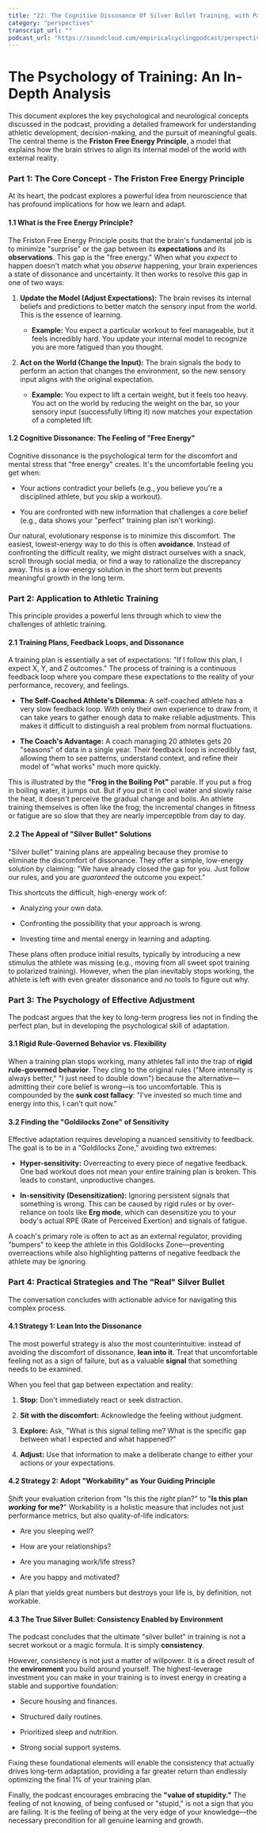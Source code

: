 ```yaml
---
title: "22: The Cognitive Dissonance Of Silver Bullet Training, with Patrick Smith"
category: "perspectives"
transcript_url: ""
podcast_url: "https://soundcloud.com/empiricalcyclingpodcast/perspectives-22-the-cognitive-dissonance-of-silver-bullet-training-with-patrick-smith"
---
```


# The Psychology of Training: An In-Depth Analysis

This document explores the key psychological and neurological concepts discussed in the podcast, providing a detailed framework for understanding athletic development, decision-making, and the pursuit of meaningful goals. The central theme is the **Friston Free Energy Principle**, a model that explains how the brain strives to align its internal model of the world with external reality.

### **Part 1: The Core Concept - The Friston Free Energy Principle**

At its heart, the podcast explores a powerful idea from neuroscience that has profound implications for how we learn and adapt.

#### **1.1 What is the Free Energy Principle?**

The Friston Free Energy Principle posits that the brain's fundamental job is to minimize "surprise" or the gap between its **expectations** and its **observations**. This gap is the "free energy." When what you _expect_ to happen doesn't match what you _observe_ happening, your brain experiences a state of dissonance and uncertainty. It then works to resolve this gap in one of two ways:

1.  **Update the Model (Adjust Expectations):** The brain revises its internal beliefs and predictions to better match the sensory input from the world. This is the essence of learning.
    
    -   **Example:** You expect a particular workout to feel manageable, but it feels incredibly hard. You update your internal model to recognize you are more fatigued than you thought.
        
2.  **Act on the World (Change the Input):** The brain signals the body to perform an action that changes the environment, so the new sensory input aligns with the original expectation.
    
    -   **Example:** You expect to lift a certain weight, but it feels too heavy. You act on the world by reducing the weight on the bar, so your sensory input (successfully lifting it) now matches your expectation of a completed lift.
        

#### **1.2 Cognitive Dissonance: The Feeling of "Free Energy"**

Cognitive dissonance is the psychological term for the discomfort and mental stress that "free energy" creates. It's the uncomfortable feeling you get when:

-   Your actions contradict your beliefs (e.g., you believe you're a disciplined athlete, but you skip a workout).
    
-   You are confronted with new information that challenges a core belief (e.g., data shows your "perfect" training plan isn't working).
    

Our natural, evolutionary response is to minimize this discomfort. The easiest, lowest-energy way to do this is often **avoidance**. Instead of confronting the difficult reality, we might distract ourselves with a snack, scroll through social media, or find a way to rationalize the discrepancy away. This is a low-energy solution in the short term but prevents meaningful growth in the long term.

### **Part 2: Application to Athletic Training**

This principle provides a powerful lens through which to view the challenges of athletic training.

#### **2.1 Training Plans, Feedback Loops, and Dissonance**

A training plan is essentially a set of expectations: "If I follow this plan, I expect X, Y, and Z outcomes." The process of training is a continuous feedback loop where you compare these expectations to the reality of your performance, recovery, and feelings.

-   **The Self-Coached Athlete's Dilemma:** A self-coached athlete has a very slow feedback loop. With only their own experience to draw from, it can take years to gather enough data to make reliable adjustments. This makes it difficult to distinguish a real problem from normal fluctuations.
    
-   **The Coach's Advantage:** A coach managing 20 athletes gets 20 "seasons" of data in a single year. Their feedback loop is incredibly fast, allowing them to see patterns, understand context, and refine their model of "what works" much more quickly.
    

This is illustrated by the **"Frog in the Boiling Pot"** parable. If you put a frog in boiling water, it jumps out. But if you put it in cool water and slowly raise the heat, it doesn't perceive the gradual change and boils. An athlete training themselves is often like the frog; the incremental changes in fitness or fatigue are so slow that they are nearly imperceptible from day to day.

#### **2.2 The Appeal of "Silver Bullet" Solutions**

"Silver bullet" training plans are appealing because they promise to eliminate the discomfort of dissonance. They offer a simple, low-energy solution by claiming: "We have already closed the gap for you. Just follow our rules, and you are _guaranteed_ the outcome you expect."

This shortcuts the difficult, high-energy work of:

-   Analyzing your own data.
    
-   Confronting the possibility that your approach is wrong.
    
-   Investing time and mental energy in learning and adapting.
    

These plans often produce initial results, typically by introducing a new stimulus the athlete was missing (e.g., moving from all sweet spot training to polarized training). However, when the plan inevitably stops working, the athlete is left with even greater dissonance and no tools to figure out why.

### **Part 3: The Psychology of Effective Adjustment**

The podcast argues that the key to long-term progress lies not in finding the perfect plan, but in developing the psychological skill of adaptation.

#### **3.1 Rigid Rule-Governed Behavior vs. Flexibility**

When a training plan stops working, many athletes fall into the trap of **rigid rule-governed behavior**. They cling to the original rules ("More intensity is always better," "I just need to double down") because the alternative—admitting their core belief is wrong—is too uncomfortable. This is compounded by the **sunk cost fallacy**: "I've invested so much time and energy into this, I can't quit now."

#### **3.2 Finding the "Goldilocks Zone" of Sensitivity**

Effective adaptation requires developing a nuanced sensitivity to feedback. The goal is to be in a "Goldilocks Zone," avoiding two extremes:

-   **Hyper-sensitivity:** Overreacting to every piece of negative feedback. One bad workout does not mean your entire training plan is broken. This leads to constant, unproductive changes.
    
-   **In-sensitivity (Desensitization):** Ignoring persistent signals that something is wrong. This can be caused by rigid rules or by over-reliance on tools like **Erg mode**, which can desensitize you to your body's actual RPE (Rate of Perceived Exertion) and signals of fatigue.
    

A coach's primary role is often to act as an external regulator, providing "bumpers" to keep the athlete in this Goldilocks Zone—preventing overreactions while also highlighting patterns of negative feedback the athlete may be ignoring.

### **Part 4: Practical Strategies and The "Real" Silver Bullet**

The conversation concludes with actionable advice for navigating this complex process.

#### **4.1 Strategy 1: Lean Into the Dissonance**

The most powerful strategy is also the most counterintuitive: instead of avoiding the discomfort of dissonance, **lean into it**. Treat that uncomfortable feeling not as a sign of failure, but as a valuable **signal** that something needs to be examined.

When you feel that gap between expectation and reality:

1.  **Stop:** Don't immediately react or seek distraction.
    
2.  **Sit with the discomfort:** Acknowledge the feeling without judgment.
    
3.  **Explore:** Ask, "What is this signal telling me? What is the specific gap between what I expected and what happened?"
    
4.  **Adjust:** Use that information to make a deliberate change to either your actions or your expectations.
    

#### **4.2 Strategy 2: Adopt "Workability" as Your Guiding Principle**

Shift your evaluation criterion from "Is this the _right_ plan?" to "**Is this plan** _**working**_ **for me?**" Workability is a holistic measure that includes not just performance metrics, but also quality-of-life indicators:

-   Are you sleeping well?
    
-   How are your relationships?
    
-   Are you managing work/life stress?
    
-   Are you happy and motivated?
    

A plan that yields great numbers but destroys your life is, by definition, not workable.

#### **4.3 The True Silver Bullet: Consistency Enabled by Environment**

The podcast concludes that the ultimate "silver bullet" in training is not a secret workout or a magic formula. It is simply **consistency**.

However, consistency is not just a matter of willpower. It is a direct result of the **environment** you build around yourself. The highest-leverage investment you can make in your training is to invest energy in creating a stable and supportive foundation:

-   Secure housing and finances.
    
-   Structured daily routines.
    
-   Prioritized sleep and nutrition.
    
-   Strong social support systems.
    

Fixing these foundational elements will enable the consistency that actually drives long-term adaptation, providing a far greater return than endlessly optimizing the final 1% of your training plan.

Finally, the podcast encourages embracing the **"value of stupidity."** The feeling of not knowing, of being confused or "stupid," is not a sign that you are failing. It is the feeling of being at the very edge of your knowledge—the necessary precondition for all genuine learning and growth.